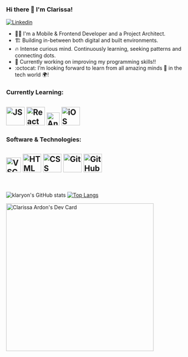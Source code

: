 ### Hi there 👋 I'm Clarissa! 

[![Linkedin](https://img.shields.io/badge/-LinkedIn-blue?style=flat&logo=Linkedin&logoColor=white)](https://www.linkedin.com/in/clarissaardon/)

- 👩‍💻 I'm a Mobile & Frontend Developer and a Project Architect. 
- 🏗️ Building in-between both digital and built environments.
- 🔥 Intense curious mind. Continuously learning, seeking patterns and connecting dots.
- 🔭 Currently working on improving my programming skills!! 
- :octocat: I’m looking forward to learn from all amazing minds 🧠 in the tech world 🌍!

### Currently Learning:
<img src="https://media.giphy.com/media/ln7z2eWriiQAllfVcn/giphy.gif" alt="JS" width="50px" /> <img src="https://media.giphy.com/media/eNAsjO55tPbgaor7ma/giphy.gif" alt="React" width="50px" /> <img src="https://media.giphy.com/media/UQJlZ2OcaCA2RLfGiZ/giphy.gif" alt="Android" width="35px" /> <img src="https://media.giphy.com/media/VgTtXyj5YjVFieCYM2/giphy.gif" alt="iOS" width="50px" />
---


### Software & Technologies:
<img src="https://media.giphy.com/media/IdyAQJVN2kVPNUrojM/giphy.gif" alt="VSCode" width="40px" /> <img src="https://media.giphy.com/media/XAxylRMCdpbEWUAvr8/giphy.gif" alt="HTML" width="50px" /> <img src="https://media.giphy.com/media/fsEaZldNC8A1PJ3mwp/giphy.gif" alt="CSS" width="50px" /> <img src="https://media.giphy.com/media/kH1DBkPNyZPOk0BxrM/giphy.gif" alt="Git" width="50px" /> <img src="https://media.giphy.com/media/KzJkzjggfGN5Py6nkT/giphy.gif" alt="GitHub" width="50px" />
---
<br>


![klaryon's GitHub stats](https://github-readme-stats.vercel.app/api?username=klaryon&show_icons=true&theme=default)
[![Top Langs](https://github-readme-stats.vercel.app/api/top-langs/?username=klaryon&layout=compact)](https://github.com/klaryon/github-readme-stats)

<a href="https://app.daily.dev/klaryon"><img src="https://api.daily.dev/devcards/baab0c2b18c148129b5bca1f354ec693.png?r=r9t" width="400" alt="Clarissa Ardon's Dev Card"/></a>

